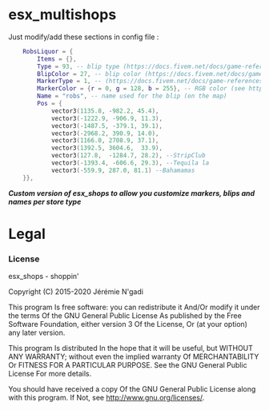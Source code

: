 # esx_multishops


Just modify/add these sections in config file :

``` lua
	RobsLiquor = {
		Items = {},
		Type = 93, -- blip type (https://docs.fivem.net/docs/game-references/blips/)
		BlipColor = 27, -- blip color (https://docs.fivem.net/docs/game-references/blips/#blip-colors)
		MarkerType = 1, -- (https://docs.fivem.net/docs/game-references/markers/)
		MarkerColor = {r = 0, g = 128, b = 255}, -- RGB color (see https://www.w3schools.com/colors/colors_picker.asp)
		Name = "robs", -- name used for the blip (on the map)
		Pos = {
			vector3(1135.8, -982.2, 45.4),
			vector3(-1222.9, -906.9, 11.3),
			vector3(-1487.5, -379.1, 39.1),
			vector3(-2968.2, 390.9, 14.0),
			vector3(1166.0, 2708.9, 37.1),
			vector3(1392.5, 3604.6,  33.9),
			vector3(127.8,  -1284.7, 28.2), --StripClub
			vector3(-1393.4, -606.6, 29.3), --Tequila la
			vector3(-559.9, 287.0, 81.1) --Bahamamas
	}},
```


***Custom version of esx_shops to allow you customize markers, blips and names per store type***

# Legal
### License
esx_shops - shoppin'

Copyright (C) 2015-2020 Jérémie N'gadi

This program Is free software: you can redistribute it And/Or modify it under the terms Of the GNU General Public License As published by the Free Software Foundation, either version 3 Of the License, Or (at your option) any later version.

This program Is distributed In the hope that it will be useful, but WITHOUT ANY WARRANTY; without even the implied warranty Of MERCHANTABILITY Or FITNESS FOR A PARTICULAR PURPOSE. See the GNU General Public License For more details.

You should have received a copy Of the GNU General Public License along with this program. If Not, see http://www.gnu.org/licenses/.

